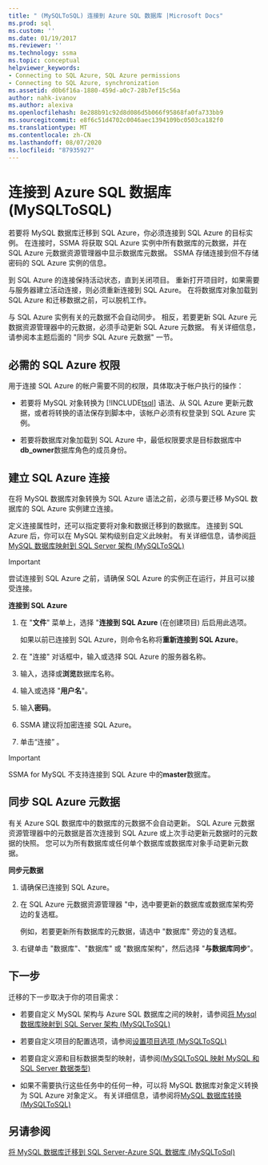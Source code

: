 ```yaml
---
title: " (MySQLToSQL) 连接到 Azure SQL 数据库 |Microsoft Docs"
ms.prod: sql
ms.custom: ''
ms.date: 01/19/2017
ms.reviewer: ''
ms.technology: ssma
ms.topic: conceptual
helpviewer_keywords:
- Connecting to SQL Azure, SQL Azure permissions
- Connecting to SQL Azure, synchronization
ms.assetid: d0b6f16a-1880-459d-a0c7-28b7ef15c56a
author: nahk-ivanov
ms.author: alexiva
ms.openlocfilehash: 8e288b91c92d8d086d5b066f95868fa0fa733bb9
ms.sourcegitcommit: e8f6c51d4702c0046aec1394109bc0503ca182f0
ms.translationtype: MT
ms.contentlocale: zh-CN
ms.lasthandoff: 08/07/2020
ms.locfileid: "87935927"
---
```

# <a name="connecting-to-azure-sql-database-mysqltosql"></a>连接到 Azure SQL 数据库 (MySQLToSQL) 
若要将 MySQL 数据库迁移到 SQL Azure，你必须连接到 SQL Azure 的目标实例。 在连接时，SSMA 将获取 SQL Azure 实例中所有数据库的元数据，并在 SQL Azure 元数据资源管理器中显示数据库元数据。 SSMA 存储连接到但不存储密码的 SQL Azure 实例的信息。  
  
到 SQL Azure 的连接保持活动状态，直到关闭项目。 重新打开项目时，如果需要与服务器建立活动连接，则必须重新连接到 SQL Azure。 在将数据库对象加载到 SQL Azure 和迁移数据之前，可以脱机工作。  
  
与 SQL Azure 实例有关的元数据不会自动同步。 相反，若要更新 SQL Azure 元数据资源管理器中的元数据，必须手动更新 SQL Azure 元数据。 有关详细信息，请参阅本主题后面的 "同步 SQL Azure 元数据" 一节。  
  
## <a name="required-sql-azure-permissions"></a>必需的 SQL Azure 权限  
用于连接 SQL Azure 的帐户需要不同的权限，具体取决于帐户执行的操作：  
  
-   若要将 MySQL 对象转换为 [!INCLUDE[tsql](../../includes/tsql-md.md)] 语法、从 SQL Azure 更新元数据，或者将转换的语法保存到脚本中，该帐户必须有权登录到 SQL Azure 实例。  
  
-   若要将数据库对象加载到 SQL Azure 中，最低权限要求是目标数据库中**db_owner**数据库角色的成员身份。  
  
## <a name="establishing-a-sql-azure-connection"></a>建立 SQL Azure 连接  
在将 MySQL 数据库对象转换为 SQL Azure 语法之前，必须与要迁移 MySQL 数据库的 SQL Azure 实例建立连接。  
  
定义连接属性时，还可以指定要将对象和数据迁移到的数据库。 连接到 SQL Azure 后，你可以在 MySQL 架构级别自定义此映射。 有关详细信息，请参阅[将 MySQL 数据库映射到 SQL Server 架构 &#40;MySQLToSQL&#41;](../../ssma/mysql/mapping-mysql-databases-to-sql-server-schemas-mysqltosql.md)  
  
> [!IMPORTANT]  
> 尝试连接到 SQL Azure 之前，请确保 SQL Azure 的实例正在运行，并且可以接受连接。  
  
**连接到 SQL Azure**  
  
1.  在 "**文件**" 菜单上，选择 "**连接到 SQL Azure** (在创建项目) 后启用此选项。  
  
    如果以前已连接到 SQL Azure，则命令名称将**重新连接到 SQL Azure**。  
  
2.  在 "连接" 对话框中，输入或选择 SQL Azure 的服务器名称。  
  
3.  输入，选择或**浏览**数据库名称。  
  
4.  输入或选择 "**用户名**"。  
  
5.  输入**密码**。  
  
6.  SSMA 建议将加密连接 SQL Azure。  
  
7.  单击“连接” 。  
  
> [!IMPORTANT]  
> SSMA for MySQL 不支持连接到 SQL Azure 中的**master**数据库。  
  
## <a name="synchronizing-sql-azure-metadata"></a>同步 SQL Azure 元数据  
有关 Azure SQL 数据库中的数据库的元数据不会自动更新。 SQL Azure 元数据资源管理器中的元数据是首次连接到 SQL Azure 或上次手动更新元数据时的元数据的快照。 您可以为所有数据库或任何单个数据库或数据库对象手动更新元数据。  
  
**同步元数据**  
  
1.  请确保已连接到 SQL Azure。  
  
2.  在 SQL Azure 元数据资源管理器 "中，选中要更新的数据库或数据库架构旁边的复选框。  
  
    例如，若要更新所有数据库的元数据，请选中 "数据库" 旁边的复选框。  
  
3.  右键单击 "数据库"、"数据库" 或 "数据库架构"，然后选择 "**与数据库同步**"。  
  
## <a name="next-step"></a>下一步  
迁移的下一步取决于你的项目需求：  
  
-   若要自定义 MySQL 架构与 Azure SQL 数据库之间的映射，请参阅[将 Mysql 数据库映射到 SQL Server 架构 &#40;MySQLToSQL&#41;](../../ssma/mysql/mapping-mysql-databases-to-sql-server-schemas-mysqltosql.md)  
  
-   若要自定义项目的配置选项，请参阅[设置项目选项 &#40;MySQLToSQL&#41;](../../ssma/mysql/setting-project-options-mysqltosql.md)  
  
-   若要自定义源和目标数据类型的映射，请参阅[&#40;MySQLToSQL 映射 MySQL 和 SQL Server 数据类型&#41;](../../ssma/mysql/mapping-mysql-and-sql-server-data-types-mysqltosql.md)  
  
-   如果不需要执行这些任务中的任何一种，可以将 MySQL 数据库对象定义转换为 SQL Azure 对象定义。 有关详细信息，请参阅将[MySQL 数据库转换 &#40;MySQLToSQL&#41;](../../ssma/mysql/converting-mysql-databases-mysqltosql.md)  
  
## <a name="see-also"></a>另请参阅  
[将 MySQL 数据库迁移到 SQL Server-Azure SQL 数据库 &#40;MySQLToSql&#41;](../../ssma/mysql/migrating-mysql-databases-to-sql-server-azure-sql-db-mysqltosql.md)  
  
